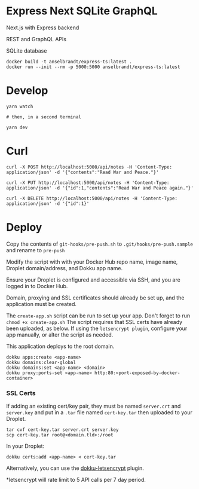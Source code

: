 # Express Next SQLite GraphQL

Next.js with Express backend

REST and GraphQL APIs

SQLite database

```
docker build -t anselbrandt/express-ts:latest .
docker run --init --rm -p 5000:5000 anselbrandt/express-ts:latest
```

# Develop

```
yarn watch

# then, in a second terminal

yarn dev
```

# Curl

```
curl -X POST http://localhost:5000/api/notes -H 'Content-Type: application/json' -d '{"contents":"Read War and Peace."}'

curl -X PUT http://localhost:5000/api/notes -H 'Content-Type: application/json' -d '{"id":1,"contents":"Read War and Peace again."}'

curl -X DELETE http://localhost:5000/api/notes -H 'Content-Type: application/json' -d '{"id":1}'
```

# Deploy

Copy the contents of `git-hooks/pre-push.sh` to `.git/hooks/pre-push.sample` and rename to `pre-push`

Modify the script with with your Docker Hub repo name, image name, Droplet domain/address, and Dokku app name.

Ensure your Droplet is configured and accessible via SSH, and you are logged in to Docker Hub.

Domain, proxying and SSL certificates should already be set up, and the application must be created.

The `create-app.sh` script can be run to set up your app. Don't forget to run `chmod +x create-app.sh` The script requires that SSL certs have already been uploaded, as below. If using the `letsencrypt plugin`, configure your app manually, or alter the script as needed.

This application deploys to the root domain.

```
dokku apps:create <app-name>
dokku domains:clear-global
dokku domains:set <app-name> <domain>
dokku proxy:ports-set <app-name> http:80:<port-exposed-by-docker-container>
```

### SSL Certs

If adding an existing cert/key pair, they must be named `server.crt` and `server.key` and put in a `.tar` file named `cert-key.tar` then uploaded to your Droplet.

```
tar cvf cert-key.tar server.crt server.key
scp cert-key.tar root@<domain.tld>:/root
```

In your Droplet:

```
dokku certs:add <app-name> < cert-key.tar
```

Alternatively, you can use the [dokku-letsencrypt](https://github.com/dokku/dokku-letsencrypt) plugin.

\*letsencrypt will rate limit to 5 API calls per 7 day period.
